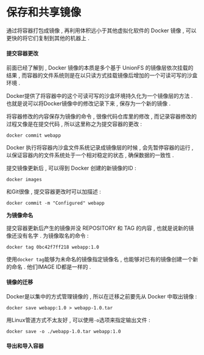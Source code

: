 # 保存和共享镜像

通过将容器打包成镜像 , 再利用体积远小于其他虚拟化软件的 Docker 镜像 , 可以更快的将它们复制到其他的机器上 .

#### 提交容器更改

前面已经了解到 , Docker 镜像的本质是多个基于 UnionFS 的镜像层依次挂载的结果 , 而容器的文件系统则是在以只读方式挂载镜像后增加的一个可读可写的沙盒环境 .

Docker提供了将容器中的这个可读可写的沙盒环境持久化为一个镜像层的方法 . 也就是说可以将Docker镜像中的修改记录下来 , 保存为一个新的镜像 .

将容器修改的内容保存为镜像的命令 , 很像代码仓库里的修改 , 而记录容器修改的过程又像是在提交代码 , 所以这里称之为提交容器的更改 :

```
docker commit webapp
```

Docker 执行将容器内沙盒文件系统记录成镜像层的时候 , 会先暂停容器的运行 , 以保证容器内的文件系统处于一个相对稳定的状态 , 确保数据的一致性 .

提交镜像更新后 , 可以得到 Docker 创建的新镜像的ID :

```
docker images
```

和Git很像 , 提交容器更改时可以加描述 :

```
docker commit -m "Configured" webapp
```

**为镜像命名**

提交容器更新后产生的镜像并没 REPOSITORY 和 TAG 的内容 , 也就是说新的镜像还没有名字 . 为镜像取名的命令 :

```
docker tag 0bc42f7ff218 webapp:1.0
```

使用`docker tag`能够为未命名的镜像指定镜像名 , 也能够对已有的镜像创建一个新的命名 . 他们IMAGE ID都是一样的 .

#### 镜像的迁移

Docker是以集中的方式管理镜像的 , 所以在迁移之前要先从 Docker 中取出镜像 : 

```
docker save webapp:1.0 > webapp-1.0.tar
```

用Linux管道方式不太友好 , 可以使用`-o`选项来指定输出文件 : 

```
docker save -o ./webapp-1.0.tar webapp:1.0
```

#### 导出和导入容器



